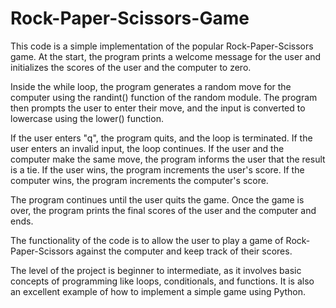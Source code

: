 # Rock-Paper-Scissors-Game

This code is a simple implementation of the popular Rock-Paper-Scissors game.
At the start, the program prints a welcome message for the user and initializes the
scores of the user and the computer to zero.

Inside the while loop, the program generates a random move for the computer using the 
randint() function of the random module. The program then prompts the user to enter their move, 
and the input is converted to lowercase using the lower() function.

If the user enters "q", the program quits, and the loop is terminated. If the user enters 
an invalid input, the loop continues. If the user and the computer make the same move, the 
program informs the user that the result is a tie. If the user wins, the program increments 
the user's score. If the computer wins, the program increments the computer's score.

The program continues until the user quits the game. Once the game is over, the program prints 
the final scores of the user and the computer and ends.

The functionality of the code is to allow the user to play a game of Rock-Paper-Scissors against 
the computer and keep track of their scores.

The level of the project is beginner to intermediate, as it involves basic concepts of 
programming like loops, conditionals, and functions. It is also an excellent example of 
how to implement a simple game using Python.
